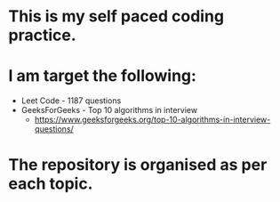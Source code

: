 # This is my self paced coding practice.
# I am target the following:
 - Leet Code - 1187 questions
 - GeeksForGeeks - Top 10 algorithms in interview
    - https://www.geeksforgeeks.org/top-10-algorithms-in-interview-questions/

# The repository is organised as per each topic.